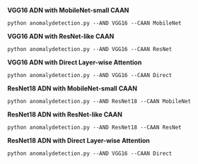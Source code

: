 **VGG16 ADN with MobileNet-small CAAN**

```
python anomalydetection.py --AND VGG16 --CAAN MobileNet
```

**VGG16 ADN with ResNet-like CAAN**

```
python anomalydetection.py --AND VGG16 --CAAN ResNet
```

**VGG16 ADN with Direct Layer-wise Attention**
```
python anomalydetection.py --AND VGG16 --CAAN Direct
```

**ResNet18 ADN with MobileNet-small CAAN**

```
python anomalydetection.py --AND ResNet18 --CAAN MobileNet
```

**ResNet18 ADN with ResNet-like CAAN**

```
python anomalydetection.py --AND ResNet18 --CAAN ResNet
```

**ResNet18 ADN with Direct Layer-wise Attention**
```
python anomalydetection.py --AND VGG16 --CAAN Direct
```
